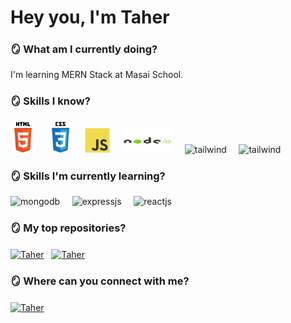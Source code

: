 <h1>Hey you, I'm Taher</h1>

### :mirror: What am I currently doing?
 I'm learning MERN Stack at Masai School.
 
### :mirror: Skills I know?
<p>
<a><img src="https://raw.githubusercontent.com/devicons/devicon/master/icons/html5/html5-original-wordmark.svg" alt="html5" width="40" height="50"/></a> &nbsp; &nbsp;
<a><img src="https://raw.githubusercontent.com/devicons/devicon/master/icons/css3/css3-original-wordmark.svg" alt="css3" width="40" height="50"/> </a> &nbsp; &nbsp;
<a><img src="https://raw.githubusercontent.com/devicons/devicon/master/icons/javascript/javascript-original.svg" alt="javascript" width="40" height="40"/></a> &nbsp; &nbsp;
<a><img src="https://raw.githubusercontent.com/devicons/devicon/master/icons/nodejs/nodejs-original-wordmark.svg" alt="nodejs" width="80" height="40"/></a> &nbsp; &nbsp;
<a><img src="https://www.vectorlogo.zone/logos/tailwindcss/tailwindcss-icon.svg" alt="tailwind" width="40" height="40"/></a> &nbsp; &nbsp;
<a><img src="https://digital.ai/sites/default/files/pictures/styles/maxwidth_300/public/pt_logos/jest.png?itok=dI0IDX4S" alt="tailwind" width="50" height="40"/></a> 
</p>

### :mirror: Skills I'm currently learning?

<a><img src="https://www.cloudsavvyit.com/p/uploads/2021/07/f5932bc2.jpg?width=1198&trim=1,1&bg-color=000&pad=1,1" alt="mongodb" width="80" height="40"/></a> &nbsp; &nbsp;
<a><img src="https://res.cloudinary.com/practicaldev/image/fetch/s--GEOe8aLy--/c_imagga_scale,f_auto,fl_progressive,h_420,q_auto,w_1000/https://dev-to-uploads.s3.amazonaws.com/i/qgjn9fi1vff7thgbbecs.jpeg" alt="expressjs" width="80" height="40"/></a> &nbsp; &nbsp;
<a><img src="https://res.cloudinary.com/practicaldev/image/fetch/s--qo_Wp38Z--/c_limit%2Cf_auto%2Cfl_progressive%2Cq_auto%2Cw_880/https://dev-to-uploads.s3.amazonaws.com/i/e0nl7ziy1la7bpwj7rsp.png" alt="reactjs" width="40" height="40"/></a> &nbsp; &nbsp;

### :mirror: My top repositories?

<p align="left">
<a href="https://github.com/taherahmed14/Groww-Clone" target="blank"><img align="center" src="https://mir-s3-cdn-cf.behance.net/projects/404/b9336c93700473.Y3JvcCwxNzM2LDEzNTcsMCwxNzE.png" alt="Taher" width="50" /></a> &nbsp;
<a href="https://github.com/taherahmed14/adidas_project" target="blank"><img align="center" src="https://cdn.britannica.com/94/193794-050-0FB7060D/Adidas-logo.jpg" alt="Taher" width="56" /></a>
</p>

### :mirror: Where can you connect with me?
<p align="left">
<a href="https://www.linkedin.com/in/taher-ahmed-bb96b6123/" target="blank"><img align="center" src="https://cdn-icons.flaticon.com/png/512/3536/premium/3536505.png?token=exp=1637134549~hmac=3124c6b5dd52547252dc033b95834155" alt="Taher" width="40" /></a>
</p>
 



<!--
**taherahmed14/taherahmed14** is a ✨ _special_ ✨ repository because its `README.md` (this file) appears on your GitHub profile.

Here are some ideas to get you started:

- 🔭 I’m currently working on ...
- 🌱 I’m currently learning ...
- 👯 I’m looking to collaborate on ...
- 🤔 I’m looking for help with ...
- 💬 Ask me about ...
- 📫 How to reach me: ...
- 😄 Pronouns: ...
- ⚡ Fun fact: ...
-->
